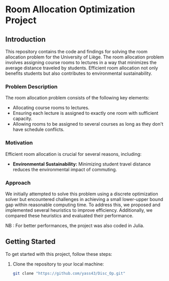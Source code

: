 # Room Allocation Optimization Project

## Introduction

This repository contains the code and findings for solving the room allocation problem for the University of Liège. The room allocation problem involves assigning course rooms to lectures in a way that minimizes the average distance traveled by students. Efficient room allocation not only benefits students but also contributes to environmental sustainability.

### Problem Description

The room allocation problem consists of the following key elements:

- Allocating course rooms to lectures.
- Ensuring each lecture is assigned to exactly one room with sufficient capacity.
- Allowing rooms to be assigned to several courses as long as they don't have schedule conflicts.

### Motivation

Efficient room allocation is crucial for several reasons, including:

- **Environmental Sustainability:** Minimizing student travel distance reduces the environmental impact of commuting.

### Approach

We initially attempted to solve this problem using a discrete optimization solver but encountered challenges in achieving a small lower-upper bound gap within reasonable computing time. To address this, we proposed and implemented several heuristics to improve efficiency. Additionally, we compared these heuristics and evaluated their performance.  

NB : For better performances, the project was also coded in Julia.


## Getting Started

To get started with this project, follow these steps:

1. Clone the repository to your local machine:

   ```bash
   git clone "https://github.com/yass43/Disc_Op.git"
